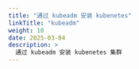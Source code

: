 ```yaml
---
title: "通过 kubeadm 安装 kubenetes"
linkTitle: "kubeadm"
weight: 10
date: 2025-03-04
description: >
  通过 kubeadm 安装 kubenetes 集群
---
```




